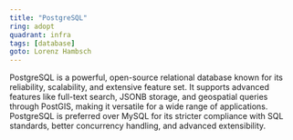 ```yaml
---
title: "PostgreSQL"
ring: adopt
quadrant: infra
tags: [database]
goto: Lorenz Hambsch
---
```


PostgreSQL is a powerful, open-source relational database known for its reliability, scalability, and extensive feature set. It supports advanced features like full-text search, JSONB storage, and geospatial queries through PostGIS, making it versatile for a wide range of applications. PostgreSQL is preferred over MySQL for its stricter compliance with SQL standards, better concurrency handling, and advanced extensibility.
